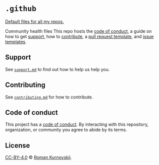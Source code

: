 # `.github`

[Default files for all my repos.](https://docs.github.com/en/github/building-a-strong-community/creating-a-default-community-health-file)

Community health files
This repo hosts the [code of conduct][coc], a guide on how to get [support][],
how to [contribute][], a [pull request template][pr], and [issue
templates][issue].

## Support

See [`support.md`][support] to find out how to help us help you.

## Contributing

See [`contributing.md`][contribute] for how to contribute.

## Code of conduct

This project has a [code of conduct][coc].
By interacting with this repository, organization, or community you agree to
abide by its terms.

## License

[CC-BY-4.0][license] © [Roman Kurnovskii][author].

<!-- Definitions -->

[license]: https://creativecommons.org/licenses/by/4.0/

[author]: https://romankurnovskii.com

[coc]: code-of-conduct.md

[contribute]: contributing.md

[support]: support.md

[pr]: .github/pull-request-template.md

[issue]: .github/ISSUE_TEMPLATE

[awesome]: https://github.com/remarkjs/awesome-remark

[unified]: https://github.com/unifiedjs

[collective]: https://github.com/unifiedjs/collective
